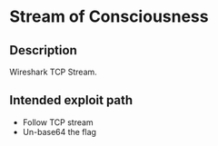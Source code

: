 # Stream of Consciousness

## Description

Wireshark TCP Stream.

## Intended exploit path

- Follow TCP stream
- Un-base64 the flag
